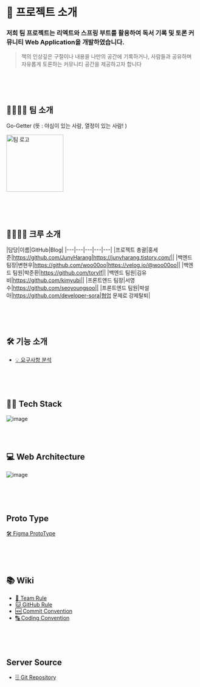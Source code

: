 # 📖 프로젝트 소개

### 저희 팀 프로젝트는 리엑트와 스프링 부트를 활용하여 독서 기록 및 토론 커뮤니티 Web Application을 개발하였습니다.

>  책의 인상깊은 구절이나 내용을 나만의 공간에 기록하거나, 사람들과 공유하며 자유롭게 토론하는 커뮤니티 공간을 제공하고자 합니다 

<br><br><br>

## 👨‍👩‍👦‍👦 팀 소개

Go-Getter (뜻 : 야심이 있는 사람, 열정이 있는 사람! )

<img width="150" alt="팀 로고" src="https://user-images.githubusercontent.com/57715611/122641068-dfa0ce00-d13d-11eb-905a-cdd775a3ccae.png">

<br><br><br>

## 👩‍👩‍👧‍👦 크루 소개

|담당|이름|GitHub|Blog|
|---|---|---|---|---|
|프로젝트 총괄|홍세준|https://github.com/JunyHarang|https://junyharang.tistory.com/||
|백엔드 팀장|변현우|https://github.com/woo00oo|https://velog.io/@woo00oo||
|백엔드 팀원|박준환|https://github.com/torvlf||
|백엔드 팀원|김유비|https://github.com/kimyubi||
|프론트엔드 팀장|서영수|https://github.com/seoyoungsoo||
|프론트엔드 팀원|박설아|https://github.com/developer-sora|협업 문제로 강제탈퇴|


<br><br><br>

## 🛠 기능 소개
 * [💡 요구사항 분석](https://www.notion.so/3ff7e07cc47145c984184bae356be938)
 
<br><br><br>


## 👨‍🔧 Tech Stack 

![image](https://user-images.githubusercontent.com/57715611/122844675-20b30100-d33d-11eb-8a63-f742ded5a5c9.png)

<br><br>


## 💻 Web Architecture

![image](https://user-images.githubusercontent.com/57715611/122636295-757b2f80-d123-11eb-8370-f0c13c4f334b.png)

<br><br><br>

## Proto Type
[🛠 Figma ProtoType](https://www.figma.com/embed?embed_host=share&url=https%3A%2F%2Fwww.figma.com%2Fproto%2FU1DHtmqwSuyG4K7ymPfoU8%2FUntitled%3Fnode-id%3D2%253A3%26scaling%3Dmin-zoom)

<br><br><br>

## 📚 Wiki

  * [👫 Team Rule](https://www.notion.so/Team-Rule-2bfa7eb59ac3475d9e3e0083254e0580)
  * [🐱 GitHub Rule](https://www.notion.so/GitHub-Rule-7933f6688cb84b2591ba432145de457b)
  * [🆕 Commit Convention](https://www.notion.so/Commit-Convention-af753b9fdca8446da35f5815830b7b68)
  * [🔠 Coding Convention](https://www.notion.so/Coding-Convention-3d313b8193eb458eba99976e7c9f081b)

<br><br><br>

## Server Source

* [🗄️ Git Repository](https://github.com/woo00oo/goGetterProjectServer)

